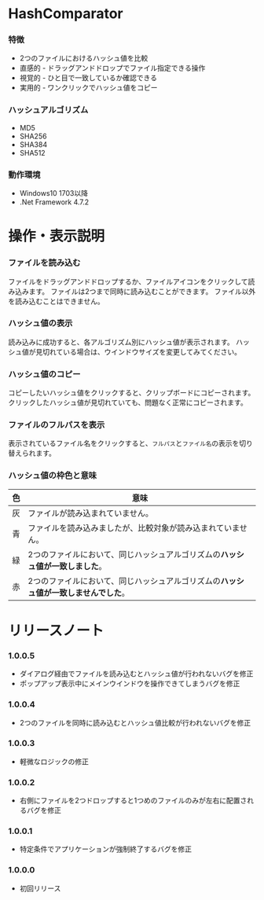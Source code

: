 # HashComparator
### 特徴
- 2つのファイルにおけるハッシュ値を比較
- 直感的 - ドラッグアンドドロップでファイル指定できる操作
- 視覚的 - ひと目で一致しているか確認できる
- 実用的 - ワンクリックでハッシュ値をコピー
### ハッシュアルゴリズム
- MD5
- SHA256
- SHA384
- SHA512
### 動作環境
- Windows10 1703以降
- .Net Framework 4.7.2
# 操作・表示説明
### ファイルを読み込む
ファイルをドラッグアンドドロップするか、ファイルアイコンをクリックして読み込みます。
ファイルは2つまで同時に読み込むことができます。
ファイル以外を読み込むことはできません。
### ハッシュ値の表示
読み込みに成功すると、各アルゴリズム別にハッシュ値が表示されます。
ハッシュ値が見切れている場合は、ウインドウサイズを変更してみてください。
### ハッシュ値のコピー
コピーしたいハッシュ値をクリックすると、クリップボードにコピーされます。
クリックしたハッシュ値が見切れていても、問題なく正常にコピーされます。
### ファイルのフルパスを表示
表示されているファイル名をクリックすると、`フルパス`と`ファイル名`の表示を切り替えられます。
### ハッシュ値の枠色と意味
|色|意味|
|---|---|
|灰|ファイルが読み込まれていません。|
|青|ファイルを読み込みましたが、比較対象が読み込まれていません。|
|緑|2つのファイルにおいて、同じハッシュアルゴリズムの**ハッシュ値が一致しました**。|
|赤|2つのファイルにおいて、同じハッシュアルゴリズムの**ハッシュ値が一致しませんでした**。|
# リリースノート
### 1.0.0.5
- ダイアログ経由でファイルを読み込むとハッシュ値が行われないバグを修正
- ポップアップ表示中にメインウインドウを操作できてしまうバグを修正
### 1.0.0.4
- 2つのファイルを同時に読み込むとハッシュ値比較が行われないバグを修正
### 1.0.0.3
- 軽微なロジックの修正
### 1.0.0.2
- 右側にファイルを2つドロップすると1つめのファイルのみが左右に配置されるバグを修正
### 1.0.0.1
- 特定条件でアプリケーションが強制終了するバグを修正
### 1.0.0.0
- 初回リリース